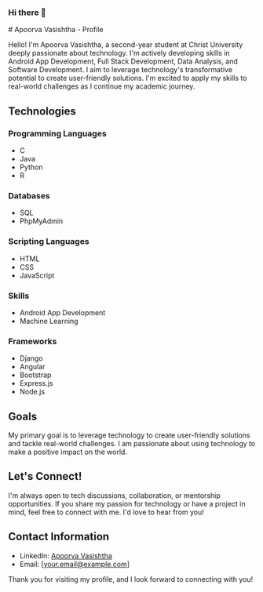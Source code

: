 ### Hi there 👋

<!--
**apoorva240/apoorva240** is a ✨ _special_ ✨ repository because its `README.md` (this file) appears on your GitHub profile.

Here are some ideas to get you started:

- 🔭 I’m currently working on ...
- 🌱 I’m currently learning ...
- 👯 I’m looking to collaborate on ...
- 🤔 I’m looking for help with ...
- 💬 Ask me about ...
- 📫 How to reach me: ...
- 😄 Pronouns: ...
- ⚡ Fun fact: ...
--># Apoorva Vasishtha - Profile

Hello! I'm Apoorva Vasishtha, a second-year student at Christ University deeply passionate about technology. I'm actively developing skills in Android App Development, Full Stack Development, Data Analysis, and Software Development. I aim to leverage technology's transformative potential to create user-friendly solutions. I'm excited to apply my skills to real-world challenges as I continue my academic journey.

## Technologies

### Programming Languages
- C
- Java
- Python
- R

### Databases
- SQL
- PhpMyAdmin

### Scripting Languages
- HTML
- CSS
- JavaScript

### Skills
- Android App Development
- Machine Learning

### Frameworks
- Django
- Angular
- Bootstrap
- Express.js
- Node.js

## Goals

My primary goal is to leverage technology to create user-friendly solutions and tackle real-world challenges. I am passionate about using technology to make a positive impact on the world.

## Let's Connect!

I'm always open to tech discussions, collaboration, or mentorship opportunities. If you share my passion for technology or have a project in mind, feel free to connect with me. I'd love to hear from you!

## Contact Information

- LinkedIn: [Apoorva Vasishtha](https://www.linkedin.com/in/apoorva-vasishtha)
- Email: [your.email@example.com]

Thank you for visiting my profile, and I look forward to connecting with you!

